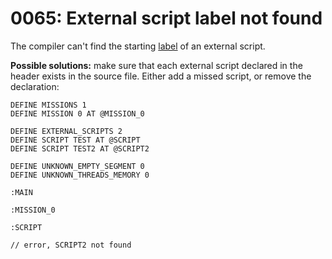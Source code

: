 # 0065: External script label not found

The compiler can't find the starting [label](../../coding/data-types.md#labels) of an external script.

**Possible solutions:** make sure that each external script declared in the header exists in the source file. Either add a missed script, or remove the declaration:

```text
DEFINE MISSIONS 1
DEFINE MISSION 0 AT @MISSION_0

DEFINE EXTERNAL_SCRIPTS 2
DEFINE SCRIPT TEST AT @SCRIPT
DEFINE SCRIPT TEST2 AT @SCRIPT2

DEFINE UNKNOWN_EMPTY_SEGMENT 0
DEFINE UNKNOWN_THREADS_MEMORY 0

:MAIN

:MISSION_0

:SCRIPT

// error, SCRIPT2 not found
```


